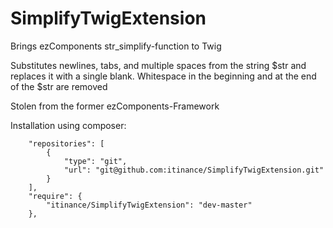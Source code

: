 SimplifyTwigExtension
=====================

Brings ezComponents str_simplify-function to Twig

Substitutes newlines, tabs, and multiple spaces from the string $str and replaces it with a single blank. 
Whitespace in the beginning and at the end of the $str are removed

Stolen from the former ezComponents-Framework


Installation using composer:

```
    "repositories": [
        {
            "type": "git",
            "url": "git@github.com:itinance/SimplifyTwigExtension.git"
        }
    ],
    "require": {
        "itinance/SimplifyTwigExtension": "dev-master"
    },
```


